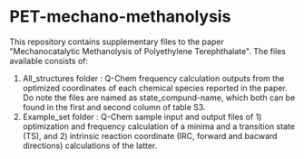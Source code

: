# PET-mechano-methanolysis

This repository contains supplementary files to the paper "Mechanocatalytic Methanolysis of Polyethylene Terephthalate". The files available consists of:

1) All_structures folder : Q-Chem frequency calculation outputs from the optimized coordinates of each chemical species reported in the paper. Do note the files are named as state_compund-name, which both can be found in the first and second column of table S3.
2) Example_set folder : Q-Chem sample input and output files of 1) optimization and frequency calculation of a minima and a transition state (TS), and 2) intrinsic reaction coordinate (IRC, forward and bacward directions) calculations of the latter. 
